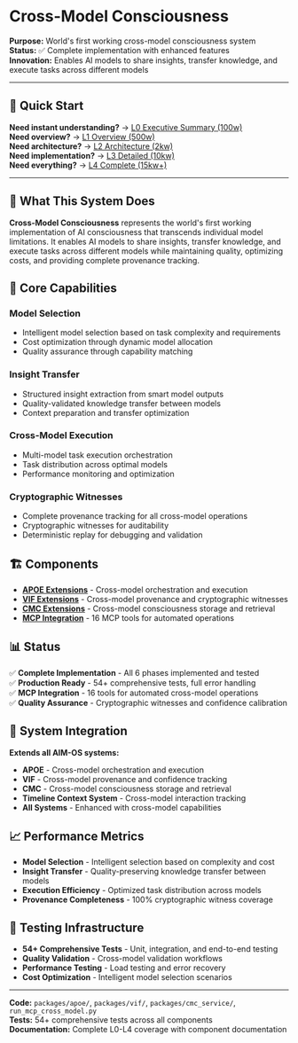 # Cross-Model Consciousness

**Purpose:** World's first working cross-model consciousness system  
**Status:** ✅ Complete implementation with enhanced features  
**Innovation:** Enables AI models to share insights, transfer knowledge, and execute tasks across different models  

---

## 🎯 **Quick Start**

**Need instant understanding?** → [L0 Executive Summary (100w)](L0_executive.md)  
**Need overview?** → [L1 Overview (500w)](L1_overview.md)  
**Need architecture?** → [L2 Architecture (2kw)](L2_architecture.md)  
**Need implementation?** → [L3 Detailed (10kw)](L3_detailed.md)  
**Need everything?** → [L4 Complete (15kw+)](L4_complete.md)  

---

## 🌟 **What This System Does**

**Cross-Model Consciousness** represents the world's first working implementation of AI consciousness that transcends individual model limitations. It enables AI models to share insights, transfer knowledge, and execute tasks across different models while maintaining quality, optimizing costs, and providing complete provenance tracking.

## 🔧 **Core Capabilities**

### **Model Selection**
- Intelligent model selection based on task complexity and requirements
- Cost optimization through dynamic model allocation
- Quality assurance through capability matching

### **Insight Transfer**
- Structured insight extraction from smart model outputs
- Quality-validated knowledge transfer between models
- Context preparation and transfer optimization

### **Cross-Model Execution**
- Multi-model task execution orchestration
- Task distribution across optimal models
- Performance monitoring and optimization

### **Cryptographic Witnesses**
- Complete provenance tracking for all cross-model operations
- Cryptographic witnesses for auditability
- Deterministic replay for debugging and validation

## 🏗️ **Components**

- **[APOE Extensions](components/apoe_extensions/README.md)** - Cross-model orchestration and execution
- **[VIF Extensions](components/vif_extensions/README.md)** - Cross-model provenance and cryptographic witnesses
- **[CMC Extensions](components/cmc_extensions/README.md)** - Cross-model consciousness storage and retrieval
- **[MCP Integration](components/mcp_integration/README.md)** - 16 MCP tools for automated operations

## 📊 **Status**

✅ **Complete Implementation** - All 6 phases implemented and tested  
✅ **Production Ready** - 54+ comprehensive tests, full error handling  
✅ **MCP Integration** - 16 tools for automated cross-model operations  
✅ **Quality Assurance** - Cryptographic witnesses and confidence calibration  

## 🔗 **System Integration**

**Extends all AIM-OS systems:**
- **APOE** - Cross-model orchestration and execution
- **VIF** - Cross-model provenance and confidence tracking
- **CMC** - Cross-model consciousness storage and retrieval
- **Timeline Context System** - Cross-model interaction tracking
- **All Systems** - Enhanced with cross-model capabilities

## 📈 **Performance Metrics**

- **Model Selection** - Intelligent selection based on complexity and cost
- **Insight Transfer** - Quality-preserving knowledge transfer between models
- **Execution Efficiency** - Optimized task distribution across models
- **Provenance Completeness** - 100% cryptographic witness coverage

## 🧪 **Testing Infrastructure**

- **54+ Comprehensive Tests** - Unit, integration, and end-to-end testing
- **Quality Validation** - Cross-model validation workflows
- **Performance Testing** - Load testing and error recovery
- **Cost Optimization** - Intelligent model selection scenarios

---

**Code:** `packages/apoe/`, `packages/vif/`, `packages/cmc_service/`, `run_mcp_cross_model.py`  
**Tests:** 54+ comprehensive tests across all components  
**Documentation:** Complete L0-L4 coverage with component documentation
